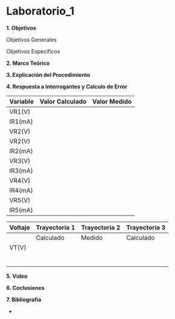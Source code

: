 # Laboratorio_1

__1. Objetivos__

Objetivos Generales 

Objetivos Específicos 

__2. Marco Teórico__ 



__3. Explicación del Procedimiento__


__4. Respuesta a Interrogantes y Calculo de Error__

| Variable |Valor Calculado | Valor Medido |
|----------|----------------|--------------|
| VR1(V)   |                |              |
| IR1(mA)  |                |              |
| VR2(V)   |                |              |
| VR2(V)   |                |              |
| IR2(mA)  |                |              |
| VR3(V)   |                |              |
| IR3(mA)  |                |              |
| VR4(V)   |                |              |
| IR4(mA)  |                |              |
| VR5(V)   |                |              |
| IR5(mA)  |                |              |




| Voltaje  |Trayectoria 1        | Trayectoria 2       | Trayectoria 3      |
|----------|-------------------- |---------------------|---------------------|
|          | Calculado |  Medido | Calculado |  Medido | Calculado |  Medido |
|   VT(V)  |           |         |           |         |           |         |
|          |           |         |           |         |           |         |
|          |           |         |           |         |           |         |
|          |           |         |           |         |           |         |
|          |           |         |           |         |           |         |
|          |           |         |           |         |           |         |
|          |           |         |           |         |           |         |






__5. Video__


__6. Coclusiones__ 


__7. Bibliografía__

*
